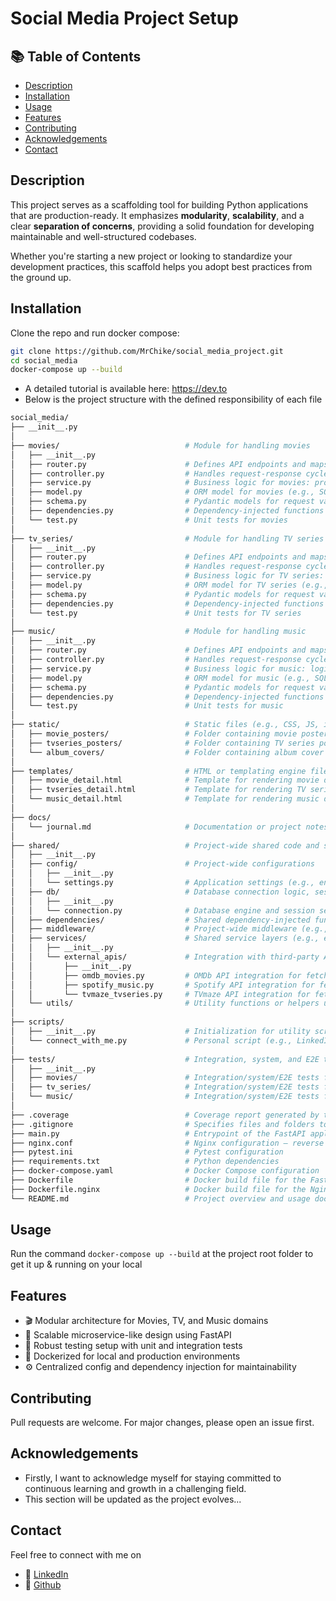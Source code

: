 # Social Media Project Setup

## 📚 Table of Contents

- [Description](#description)
- [Installation](#installation)
- [Usage](#usage)
- [Features](#features)
- [Contributing](#contributing)
- [Acknowledgements](#acknowledgements)
- [Contact](#contact)

## Description

This project serves as a scaffolding tool for building Python applications that are production-ready. It emphasizes **modularity**, **scalability**, and a clear **separation of concerns**, providing a solid foundation for developing maintainable and well-structured codebases.

Whether you're starting a new project or looking to standardize your development practices, this scaffold helps you adopt best practices from the ground up.

## Installation

Clone the repo and run docker compose:

```bash
git clone https://github.com/MrChike/social_media_project.git
cd social_media
docker-compose up --build
```

- A detailed tutorial is available here: <https://dev.to>
- Below is the project structure with the defined responsibility of each file

```bash
social_media/
├── __init__.py
│
├── movies/                            # Module for handling movies
│   ├── __init__.py
│   ├── router.py                      # Defines API endpoints and maps them to the controller for movies
│   ├── controller.py                  # Handles request-response cycle for movies; invokes movie services
│   ├── service.py                     # Business logic for movies: processing, filtering, etc.
│   ├── model.py                       # ORM model for movies (e.g., SQLAlchemy Movie table)
│   ├── schema.py                      # Pydantic models for request validation and response serialization (movies)
│   ├── dependencies.py                # Dependency-injected functions or classes shared within movies module
│   └── test.py                        # Unit tests for movies
│
├── tv_series/                         # Module for handling TV series
│   ├── __init__.py
│   ├── router.py                      # Defines API endpoints and maps them to the controller for TV series
│   ├── controller.py                  # Handles request-response cycle for TV series; invokes services
│   ├── service.py                     # Business logic for TV series: logic for seasons, episodes, etc.
│   ├── model.py                       # ORM model for TV series (e.g., SQLAlchemy Series table)
│   ├── schema.py                      # Pydantic models for request validation and response serialization (TV series)
│   ├── dependencies.py                # Dependency-injected functions or classes shared within tv_series module
│   └── test.py                        # Unit tests for TV series
│
├── music/                             # Module for handling music
│   ├── __init__.py
│   ├── router.py                      # Defines API endpoints and maps them to the controller for music
│   ├── controller.py                  # Handles request-response cycle for music; invokes services
│   ├── service.py                     # Business logic for music: logic for songs, albums, artists
│   ├── model.py                       # ORM model for music (e.g., SQLAlchemy Song or Album table)
│   ├── schema.py                      # Pydantic models for request validation and response serialization (music)
│   ├── dependencies.py                # Dependency-injected functions or classes shared within music module
│   └── test.py                        # Unit tests for music
│
├── static/                            # Static files (e.g., CSS, JS, images)
│   ├── movie_posters/                 # Folder containing movie poster images
│   ├── tvseries_posters/              # Folder containing TV series poster images
│   └── album_covers/                  # Folder containing album cover images
│
├── templates/                         # HTML or templating engine files (e.g., Jinja2)
│   ├── movie_detail.html              # Template for rendering movie details
│   ├── tvseries_detail.html           # Template for rendering TV series details
│   └── music_detail.html              # Template for rendering music details
│
├── docs/
│   └── journal.md                     # Documentation or project notes
│
├── shared/                            # Project-wide shared code and services
│   ├── __init__.py
│   ├── config/                        # Project-wide configurations
│   │   ├── __init__.py
│   │   └── settings.py                # Application settings (e.g., environment variables via Pydantic)
│   ├── db/                            # Database connection logic, session handling
│   │   ├── __init__.py
│   │   └── connection.py              # Database engine and session setup (e.g., SQLAlchemy)
│   ├── dependencies/                  # Shared dependency-injected functions (e.g., get_current_user)
│   ├── middleware/                    # Project-wide middleware (e.g., CORS, logging, error handlers)
│   ├── services/                      # Shared service layers (e.g., external APIs)
│   │   ├── __init__.py
│   │   └── external_apis/             # Integration with third-party APIs
│   │       ├── __init__.py
│   │       ├── omdb_movies.py         # OMDb API integration for fetching movie data
│   │       ├── spotify_music.py       # Spotify API integration for fetching music/artist data
│   │       └── tvmaze_tvseries.py     # TVmaze API integration for fetching TV series metadata
│   └── utils/                         # Utility functions or helpers used across the app
│
├── scripts/
│   ├── __init__.py                    # Initialization for utility scripts
│   └── connect_with_me.py             # Personal script (e.g., LinkedIn automation or social connection)
│
├── tests/                             # Integration, system, and E2E tests
│   ├── __init__.py
│   ├── movies/                        # Integration/system/E2E tests for movies module
│   ├── tv_series/                     # Integration/system/E2E tests for tv_series module
│   └── music/                         # Integration/system/E2E tests for music module
│
├── .coverage                          # Coverage report generated by testing
├── .gitignore                         # Specifies files and folders to be ignored by Git
├── main.py                            # Entrypoint of the FastAPI application
├── nginx.conf                         # Nginx configuration – reverse proxy, rate limiting, static file serving
├── pytest.ini                         # Pytest configuration
├── requirements.txt                   # Python dependencies
├── docker-compose.yaml                # Docker Compose configuration
├── Dockerfile                         # Docker build file for the FastAPI application
├── Dockerfile.nginx                   # Docker build file for the Nginx reverse proxy
└── README.md                          # Project overview and usage documentation
```

## Usage

Run the command `docker-compose up --build` at the project root folder to get it up & running on your local

## Features

- 🎬 Modular architecture for Movies, TV, and Music domains
- 🧩 Scalable microservice-like design using FastAPI
- 🧪 Robust testing setup with unit and integration tests
- 🐳 Dockerized for local and production environments
- ⚙️ Centralized config and dependency injection for maintainability

## Contributing

Pull requests are welcome. For major changes, please open an issue first.

## Acknowledgements

- Firstly, I want to acknowledge myself for staying committed to continuous learning and growth in a challenging field.
- This section will be updated as the project evolves...

## Contact

Feel free to connect with me on

- 💼 [LinkedIn](https://www.linkedin.com/in/chikeegonu/)
- 🐙 [Github](https://github.com/MrChike)
